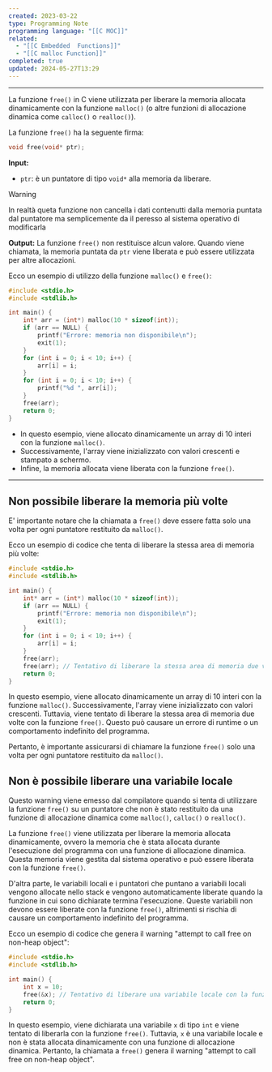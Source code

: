 ```yaml
---
created: 2023-03-22
type: Programming Note
programming language: "[[C MOC]]"
related:
  - "[[C Embedded  Functions]]"
  - "[[C malloc Function]]"
completed: true
updated: 2024-05-27T13:29
---
```

---
La funzione `free()` in C viene utilizzata per liberare la memoria allocata dinamicamente con la funzione `malloc()` (o altre funzioni di allocazione dinamica come `calloc()` o `realloc()`).

La funzione `free()` ha la seguente firma:
```c
void free(void* ptr);
```

**Input:**
- `ptr`: è un puntatore di tipo `void*` alla memoria da liberare.

>[!warning] 
> In realtà queta funzione non cancella i dati contenutti dalla memoria puntata dal puntatore ma semplicemente da il peresso al sistema operativo di modificarla

**Output:**
La funzione `free()` non restituisce alcun valore. Quando viene chiamata, la memoria puntata da `ptr` viene liberata e può essere utilizzata per altre allocazioni.

Ecco un esempio di utilizzo della funzione `malloc()` e `free()`:
```c
#include <stdio.h>
#include <stdlib.h>

int main() {
    int* arr = (int*) malloc(10 * sizeof(int));
    if (arr == NULL) {
        printf("Errore: memoria non disponibile\n");
        exit(1);
    }
    for (int i = 0; i < 10; i++) {
        arr[i] = i;
    }
    for (int i = 0; i < 10; i++) {
        printf("%d ", arr[i]);
    }
    free(arr);
    return 0;
}
```

- In questo esempio, viene allocato dinamicamente un array di 10 interi con la funzione `malloc()`. 
- Successivamente, l'array viene inizializzato con valori crescenti e stampato a schermo.
- Infine, la memoria allocata viene liberata con la funzione `free()`. 

---
## Non possibile liberare la memoria più volte 
E' importante notare che la chiamata a `free()` deve essere fatta solo una volta per ogni puntatore restituito da `malloc()`. 

Ecco un esempio di codice che tenta di liberare la stessa area di memoria più volte:
```c
#include <stdio.h>
#include <stdlib.h>

int main() {
    int* arr = (int*) malloc(10 * sizeof(int));
    if (arr == NULL) {
        printf("Errore: memoria non disponibile\n");
        exit(1);
    }
    for (int i = 0; i < 10; i++) {
        arr[i] = i;
    }
    free(arr);
    free(arr); // Tentativo di liberare la stessa area di memoria due volte
    return 0;
}
```

In questo esempio, viene allocato dinamicamente un array di 10 interi con la funzione `malloc()`. Successivamente, l'array viene inizializzato con valori crescenti. Tuttavia, viene tentato di liberare la stessa area di memoria due volte con la funzione `free()`. Questo può causare un errore di runtime o un comportamento indefinito del programma.

Pertanto, è importante assicurarsi di chiamare la funzione `free()` solo una volta per ogni puntatore restituito da `malloc()`.

## Non è possibile liberare una variabile locale 
Questo warning viene emesso dal compilatore quando si tenta di utilizzare la funzione `free()` su un puntatore che non è stato restituito da una funzione di allocazione dinamica come `malloc()`, `calloc()` o `realloc()`. 

La funzione `free()` viene utilizzata per liberare la memoria allocata dinamicamente, ovvero la memoria che è stata allocata durante l'esecuzione del programma con una funzione di allocazione dinamica. Questa memoria viene gestita dal sistema operativo e può essere liberata con la funzione `free()`.

D'altra parte, le variabili locali e i puntatori che puntano a variabili locali vengono allocate nello stack e vengono automaticamente liberate quando la funzione in cui sono dichiarate termina l'esecuzione. Queste variabili non devono essere liberate con la funzione `free()`, altrimenti si rischia di causare un comportamento indefinito del programma.

Ecco un esempio di codice che genera il warning "attempt to call free on non-heap object":
```c
#include <stdio.h>
#include <stdlib.h>

int main() {
    int x = 10;
    free(&x); // Tentativo di liberare una variabile locale con la funzione free()
    return 0;
}
```

In questo esempio, viene dichiarata una variabile `x` di tipo `int` e viene tentato di liberarla con la funzione `free()`. Tuttavia, `x` è una variabile locale e non è stata allocata dinamicamente con una funzione di allocazione dinamica. Pertanto, la chiamata a `free()` genera il warning "attempt to call free on non-heap object".